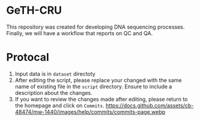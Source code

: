 # GeTH-CRU

  This repository was created for developing DNA sequencing processes. Finally, we will have a workflow that reports on QC and QA.

# Protocal

  1) Input data is in `dataset` directoty
  2) After editing the script, please replace your changed with the same name of existing file in the `script` directory.
     Ensure to include a description about the changes.  
  3) If you want to review the changes made after editing, please return to the homepage and click on `Commits`.
     <https://docs.github.com/assets/cb-48474/mw-1440/images/help/commits/commits-page.webp>
